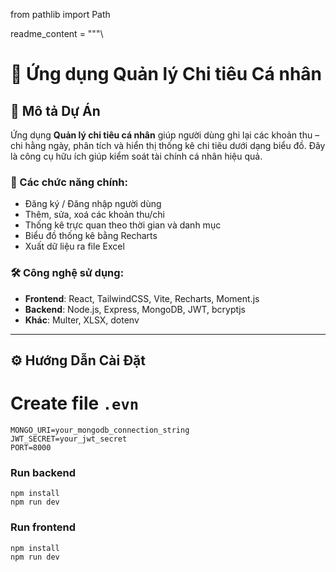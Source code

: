 
from pathlib import Path

readme_content = """\
# 💸 Ứng dụng Quản lý Chi tiêu Cá nhân

## 📌 Mô tả Dự Án

Ứng dụng **Quản lý chi tiêu cá nhân** giúp người dùng ghi lại các khoản thu – chi hằng ngày, phân tích và hiển thị thống kê chi tiêu dưới dạng biểu đồ. Đây là công cụ hữu ích giúp kiểm soát tài chính cá nhân hiệu quả.

### 🎯 Các chức năng chính:
- Đăng ký / Đăng nhập người dùng
- Thêm, sửa, xoá các khoản thu/chi
- Thống kê trực quan theo thời gian và danh mục
- Biểu đồ thống kê bằng Recharts
- Xuất dữ liệu ra file Excel

### 🛠 Công nghệ sử dụng:
- **Frontend**: React, TailwindCSS, Vite, Recharts, Moment.js
- **Backend**: Node.js, Express, MongoDB, JWT, bcryptjs
- **Khác**: Multer, XLSX, dotenv

---

## ⚙️ Hướng Dẫn Cài Đặt

# Create file `.evn`
```
MONGO_URI=your_mongodb_connection_string
JWT_SECRET=your_jwt_secret
PORT=8000
```

### Run backend 
```
npm install
npm run dev
```

### Run frontend
```
npm install
npm run dev
```